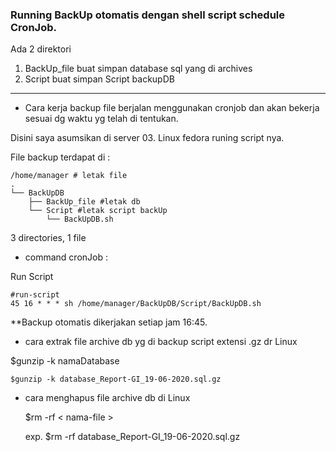 ### Running BackUp otomatis dengan shell script schedule CronJob.

Ada 2 direktori 
1. BackUp_file buat simpan database sql yang di archives
2. Script buat simpan Script backupDB
-------------------------------------------

* Cara kerja backup file berjalan menggunakan cronjob dan akan bekerja sesuai dg waktu yg telah di tentukan.

Disini saya asumsikan di server 03. Linux fedora runing script nya.

File backup terdapat di :

    /home/manager # letak file
    .
    └── BackUpDB
        ├── BackUp_file #letak db
        └── Script #letak script backUp
            └── BackUpDB.sh

3 directories, 1 file

* command cronJob : 

Run Script 

    #run-script
    45 16 * * * sh /home/manager/BackUpDB/Script/BackUpDB.sh

  **Backup otomatis dikerjakan setiap jam 16:45.

* cara extrak file archive db yg di backup script extensi .gz dr Linux

$gunzip -k namaDatabase

    $gunzip -k database_Report-GI_19-06-2020.sql.gz 

* cara menghapus file archive db di Linux

    $rm -rf < nama-file > 

    exp. $rm -rf database_Report-GI_19-06-2020.sql.gz
